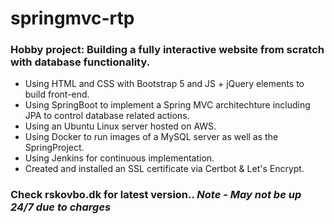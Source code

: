 # springmvc-rtp
### Hobby project: Building a fully interactive website from scratch with database functionality.

* Using HTML and CSS with Bootstrap 5 and JS + jQuery elements to build front-end.
* Using SpringBoot to implement a Spring MVC architechture including JPA to control database related actions.
* Using an Ubuntu Linux server hosted on AWS.
* Using Docker to run images of a MySQL server as well as the SpringProject.
* Using Jenkins for continuous implementation.
* Created and installed an SSL certificate via Certbot & Let's Encrypt.

### Check rskovbo.dk for latest version.. *Note - May not be up 24/7 due to charges*

